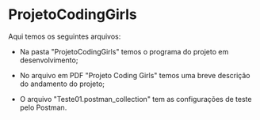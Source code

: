 # ProjetoCodingGirls


Aqui temos os seguintes arquivos:

- Na pasta "ProjetoCodingGirls" temos o programa do projeto em desenvolvimento;

- No arquivo em PDF "Projeto Coding Girls" temos uma breve descrição do andamento do projeto;

- O arquivo "Teste01.postman_collection" tem as configurações de teste pelo Postman.
